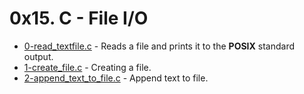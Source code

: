 # 0x15. C - File I/O

- [0-read_textfile.c](https://github.com/CharlesMariga/alx-low_level_programming/blob/main/0x15-file_io/0-read_textfile.c) - Reads a file and prints it to the **POSIX** standard output.
- [1-create_file.c](https://github.com/CharlesMariga/alx-low_level_programming/blob/main/0x15-file_io/1-create_file.c) - Creating a file.
- [2-append_text_to_file.c]() - Append text to file.
